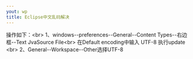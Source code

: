 ```yaml
---
yout: wp
title: Eclipse中文乱码解决
---
```

操作如下：<br\>
1、windows--preferences--General--Content Types--右边框--Text JvaSource File<br\>
在Default encoding中输入 UTF-8 执行update <br\>
2、General--Workspace--Other选择UTF-8
